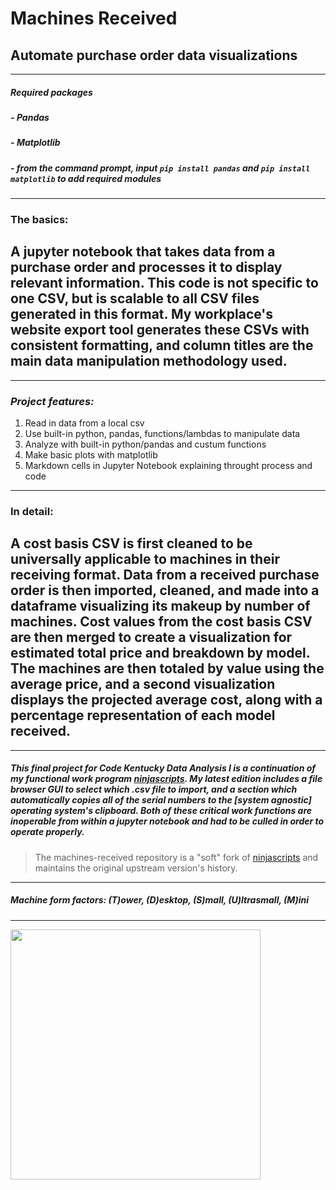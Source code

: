 # Machines Received

## Automate purchase order data visualizations
---
##### **Required packages**
##### - _Pandas_
##### - _Matplotlib_
##### - from the command prompt, input `pip install pandas` and `pip install matplotlib` to add required modules
---
### **The basics:**
A jupyter notebook that takes data from a purchase order and processes it to display relevant information. This code is not specific to one CSV, but is scalable to all CSV files generated in this format. My workplace's website export tool generates these CSVs with consistent formatting, and column titles are the main data manipulation methodology used.
---
---
### *Project features:*
1. Read in data from a local csv
2. Use built-in python, pandas, functions/lambdas to manipulate data
3. Analyze with built-in python/pandas and custum functions
4. Make basic plots with matplotlib
5. Markdown cells in Jupyter Notebook explaining throught process and code
---
### **In detail:**
 A cost basis CSV is first cleaned to be universally applicable to machines in their receiving format. Data from a received purchase order is then imported, cleaned, and made into a dataframe visualizing its makeup by number of machines. Cost values from the cost basis CSV are then merged to create a visualization for estimated total price and breakdown by model. The machines are then totaled by value using the average price, and a second visualization displays the projected average cost, along with a percentage representation of each model received.
---
---
##### This final project for Code Kentucky Data Analysis I is a continuation of my functional work program [ninjascripts](https://github.com/keith-flynn/ninjascripts/). My latest edition includes a file browser GUI to select which .csv file to import, and a section which automatically copies all of the serial numbers to the [system agnostic] operating system's clipboard. Both of these critical work functions are inoperable from within a jupyter notebook and had to be culled in order to operate properly. 
> The machines-received repository is a "soft" fork of [ninjascripts](https://github.com/keith-flynn/ninjascripts/) and maintains the original upstream version's history.
---
##### Machine form factors: (**T**)ower, (**D**)esktop, (**S**)mall, (**U**)ltrasmall, (**M**)ini
---
<img src="https://www.dell.com/community/image/serverpage/image-id/22944i9A5AA4C46F5980DE?v=v2" width="400"/>
